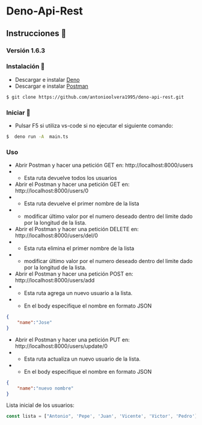 # Deno-Api-Rest
## Instrucciones 📖
### Versión 1.6.3
### Instalación 🔨
- Descargar e instalar [Deno](https://deno.land/)
- Descargar e instalar [Postman](https://www.postman.com/)
```sh
$ git clone https://github.com/antonioolvera1995/deno-api-rest.git
```
### Iniciar 🚀
- Pulsar F5 si utiliza vs-code si no ejecutar el siguiente comando:
```sh
$  deno run -A  main.ts
```
### Uso
- Abrir Postman y hacer una petición GET en:  http://localhost:8000/users
- - Esta ruta devuelve todos los usuarios
- Abrir el Postman y hacer una petición GET en:  http://localhost:8000/users/0
- - Esta ruta devuelve el primer nombre de la lista
- - modificar último valor por el numero deseado dentro del limite dado por la longitud de la lista.
- Abrir el Postman y hacer una petición DELETE en:  http://localhost:8000/users/del/0
- - Esta ruta elimina el primer nombre de la lista
- - modificar último valor por el numero deseado dentro del limite dado por la longitud de la lista.
- Abrir el Postman y hacer una petición POST en:  http://localhost:8000/users/add
- - Esta ruta agrega un nuevo usuario a la lista.
- - En el body especifique el nombre en formato JSON
```json
{
    "name":"Jose"
}
```
- Abrir el Postman y hacer una petición PUT en:  http://localhost:8000/users/update/0
- - Esta ruta actualiza un nuevo usuario de la lista.
- - En el body especifique el nombre en formato JSON
```json
{
    "name":"nuevo nombre"
}
```
Lista inicial de los usuarios:
```typescript
const lista = ["Antonio", 'Pepe', 'Juan', 'Vicente', 'Victor', 'Pedro']
```
